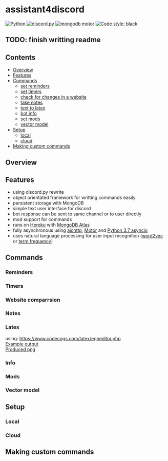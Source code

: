 # assistant4discord

<p>
<a href=https://www.python.org/downloads/release/python-370/><img alt=Python 3.7 src=https://img.shields.io/badge/python-3.7-blue.svg></a>
<a href="https://github.com/Rapptz/discord.py/"><img alt="discord.py" src="https://img.shields.io/badge/discord-py-blue.svg"></a>
<a href="https://github.com/mongodb/motor"><img alt="mongodb motor" src="https://img.shields.io/badge/mongodb-motor-green.svg"></a>
<a href="https://github.com/psf/black"><img alt="Code style: black" src="https://img.shields.io/badge/code%20style-black-000000.svg"></a>
</p>

## TODO: finish writting readme

## Contents
- [Overview](#overview)
- [Features](#features)
- [Commands](#commands)
    - [set reminders](#reminders)
    - [set timers](#timers)
    - [check for changes in a website](#website-comparrsion)
    - [take notes](#notes)
    - [text to latex](#latex)
    - [bot info](#info)
    - [set mods](#mods)
    - [vector model](#vector-model)
- [Setup](#setup)
    - [local](#local)
    - [cloud](#cloud)
- [Making custom commands](#making-custom-commands)

## Overview

## Features
- using discord.py rewrite
- object orientated framework for writting commands easily
- persistent storage with MongoDB
- simple text user interface for discord
- bot response can be sent to same channel or to user directly
- mod support for commands
- runs on [Heroku](https://www.heroku.com) with [MongoDB Atlas](https://www.mongodb.com/cloud/atlas)
- fully asynchronous using [aiohttp](https://aiohttp.readthedocs.io/en/stable/), 
                           [Motor](https://github.com/mongodb/motor) and 
                           [Python 3.7 asyncio](https://docs.python.org/3/library/asyncio.html)
- uses natural language processing for user input recognition 
([word2vec](https://radimrehurek.com/gensim/models/word2vec.html) or 
[term frequency](https://en.wikipedia.org/wiki/Tf%E2%80%93idf))

## Commands

### Reminders

### Timers

### Website comparrsion

### Notes

### Latex
using: https://www.codecogs.com/latex/eqneditor.php  
[Example output](https://i.imgur.com/fuOaKKE.png)  
[Produced png](https://cdn.discordapp.com/attachments/599894710546595840/622461665111441428/latex_img.png)

### Info

### Mods

### Vector model

## Setup

### Local

### Cloud

## Making custom commands
